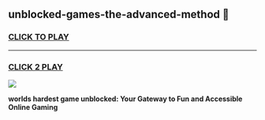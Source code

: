 
## unblocked-games-the-advanced-method 👋
<h3>
<a href="https://premium.freeplayer.one?title=unblocked-games-the-advanced-method&ref=14F">CLICK TO PLAY</a></h3>
<hr>

<h3>
<a href="https://premium.freeplayer.one?title=unblocked-games-the-advanced-method&ref=14F">CLICK 2 PLAY</a>
  
</h3>

<a href="https://premium.freeplayer.one?title=unblocked-games-the-advanced-method&ref=12F/"><img src="https://clearcache.store/games.png"></a>


**worlds hardest game unblocked: Your Gateway to Fun and Accessible Online Gaming**
